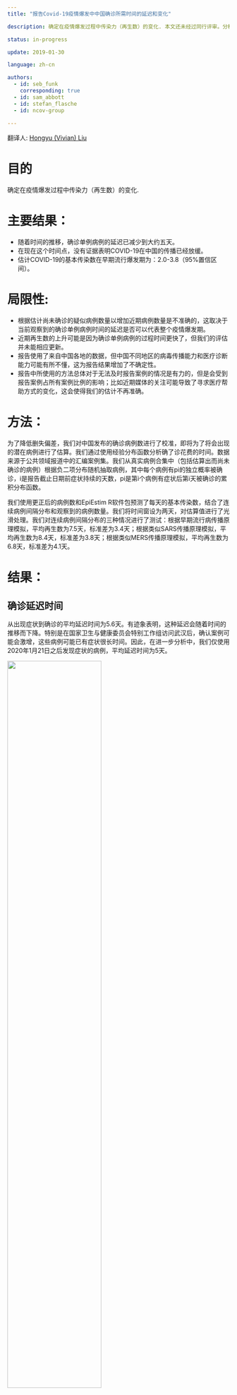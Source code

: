 ```yaml
---
title: "报告Covid-19疫情爆发中中国确诊所需时间的延迟和变化"

description: 确定在疫情爆发过程中传染力（再生数）的变化. 本文还未经过同行评审。分析内容将会根据最新数据进行更新。

status: in-progress

update: 2019-01-30

language: zh-cn

authors:
  - id: seb_funk
    corresponding: true
  - id: sam_abbott
  - id: stefan_flasche
  - id: ncov-group
  
---
```


翻译人: <a href="https://www.linkedin.com/in/hongyu-vivian-liu-a41ab4194" target="_blank">Hongyu (Vivian) Liu</a>

目的
===

确定在疫情爆发过程中传染力（再生数）的变化.

主要结果：
============

-   随着时间的推移，确诊单例病例的延迟已减少到大约五天。
-   在现在这个时间点，没有证据表明COVID-19在中国的传播已经放缓。
-   估计COVID-19的基本传染数在早期流行爆发期为：2.0-3.8（95%置信区间）。

局限性:
===========

-	根据估计尚未确诊的疑似病例数量以增加近期病例数量是不准确的，这取决于当前观察到的确诊单例病例时间的延迟是否可以代表整个疫情爆发期。
-   近期再生数的上升可能是因为确诊单例病例的过程时间更快了，但我们的评估并未能相应更新。
-   报告使用了来自中国各地的数据，但中国不同地区的病毒传播能力和医疗诊断能力可能有所不懂，这为报告结果增加了不确定性。
-   报告中所使用的方法总体对于无法及时报告案例的情况是有力的，但是会受到报告案例占所有案例比例的影响；比如近期媒体的关注可能导致了寻求医疗帮助方式的变化，这会使得我们的估计不再准确。

方法：
=======

为了降低删失偏差，我们对中国发布的确诊病例数进行了校准，即将为了将会出现的潜在病例进行了估算。我们通过使用经验分布函数分析确了诊花费的时间。数据来源于公共领域报道中的汇编案例集。我们从真实病例合集中（包括估算出而尚未确诊的病例）根据负二项分布随机抽取病例，其中每个病例有pi的独立概率被确诊，i是报告截止日期前症状持续的天数，pi是第i个病例有症状后第i天被确诊的累积分布函数。

我们使用更正后的病例数和EpiEstim R软件包预测了每天的基本传染数，结合了连续病例间隔分布和观察到的病例数量。我们将时间窗设为两天，对估算值进行了光滑处理。我们对连续病例间隔分布的三种情况进行了测试：根据早期流行病传播原理模拟，平均再生数为7.5天，标准差为3.4天；根据类似SARS传播原理模拟，平均再生数为8.4天，标准差为3.8天；根据类似MERS传播原理模拟，平均再生数为6.8天，标准差为4.1天。

结果：
=======

确诊延迟时间
-------------------

从出现症状到确诊的平均延迟时间为5.6天。有迹象表明，这种延迟会随着时间的推移而下降。特别是在国家卫生与健康委员会特别工作组访问武汉后，确认案例可能会激增，这些病例可能已有症状很长时间。因此，在进一步分析中，我们仅使用2020年1月21日之后发现症状的病例，平均延迟时间为5天。

<img src="figures/delay-dist-over-time-1.png" width="65%" /> <br>
*图像1: 出现症状到确诊的延迟时间。每一个点代表一例有报道症状和确诊时间到病例。蓝色的线是通过LOESS平滑法构建的趋势线。我们在进一步分析中仅使用了虚线右边的点。*

根据发生症状到确诊的延迟时间计算确诊病例数量
--------------------------------------------------------------

症状出现后一天内的确诊率为10%、三天内为43%、5天内为64%。因此我们估计仍有大量积压病例将被确诊，但尚未报告。因此，请谨慎使用这些预测数据。如果在过去几天中症状到确诊的时间有所降低，我们将高估了实际案例数量。

<img src="figures/plot_time_cases-1.png" width="65%" />

<br> *图像2；x轴为出现症状的时间，y轴为确诊病例数量。红色线代表的数据来自于中国疾病预防控制中心随后的两份报告。黑色为我们预测的确诊病例数量。X轴的日期为报告中案例的调查截止日期。*

（随着时间变化的）再生数
--------------------------------

再生数会随着时间变化。我们可以看到通过使用不同的连续病例间隔分布假设所产生的差异。根据早期流行病传播原理的连续时间病例分布，我们预计了基本传染数，发现没有明显下降趋势，但最近似乎有所上升。这可能是因为从发现症状到确诊的延迟时间变化了的原因，尤其是如果某些案例比我们预计的确诊时间更接近当前。

<img src="figures/time_r-1.png" width="65%" /> <br> *图像3:x轴为时间，y轴为根据不同连续病例时间分布预测的再生数。灰色阴影区间表示总预测案例超过实际预测案例50%的时间区间；这些区域有着非常高的不确定性。*

参考文献
----------

1 Xu B, Gutierrez B, Hill S *et al.* Epidemiological Data from the
nCoV-2019 Outbreak: Early Descriptions from Publicly Available Data.
2020.

2 Cori A. *EpiEstim: Estimate time varying reproduction numbers from
epidemic curves*. 2019. <https://CRAN.R-project.org/package=EpiEstim>

3 R Core Team. *R: A language and environment for statistical
computing*. Vienna, Austria:: R Foundation for Statistical Computing
2019. <https://www.R-project.org/>

4 Cori A, Ferguson NM, Fraser C *et al.* A New Framework and Software to
Estimate Time-Varying Reproduction Numbers During Epidemics. *American
Journal of Epidemiology* 2013;**178**:1505–12.
doi:[10.1093/aje/kwt133](https://doi.org/10.1093/aje/kwt133)

5 Wallinga J, Teunis P. Different Epidemic Curves for Severe Acute
Respiratory Syndrome Reveal Similar Impacts of Control Measures.
*American Journal of Epidemiology* 2004;**160**:509–16.
doi:[10.1093/aje/kwh255](https://doi.org/10.1093/aje/kwh255)

6 Li Q, Guan X, Wu P *et al.* Early transmission dynamics in wuhan,
china, of novel coronavirus–infected pneumonia. *New England Journal of
Medicine*;**0**:null.
doi:[10.1056/NEJMoa2001316](https://doi.org/10.1056/NEJMoa2001316)

7 Lipsitch M. Transmission Dynamics and Control of Severe Acute
Respiratory Syndrome. *Science* 2003;**300**:1966–70.

8 Cauchemez S, Nouvellet P, Cori A *et al.* Unraveling the drivers of
mers-cov transmission. *Proceedings of the National Academy of Sciences*
2016;**113**:9081–6.
doi:[10.1073/pnas.1519235113](https://doi.org/10.1073/pnas.1519235113)

9 Wu P, Hao X, Lau EHY *et al.* Real-time tentative assessment of the
epidemiological characteristics of novel coronavirus infections in
wuhan, china, as at 22 january 2020. *Eurosurveillance* 2020;**25**.
doi:[https://doi.org/10.2807/1560-7917.ES.2020.25.3.2000044](https://doi.org/https://doi.org/10.2807/1560-7917.ES.2020.25.3.2000044)

10 Epidemic update and risk assessment of 2019 novel coronavirus. 27
january, 2020.
<http://www.chinacdc.cn/jkzt/crb/zl/szkb_11803/jszl_11811/202001/P020200127544648420736.pdf>

11 Epidemic update and risk assessment of 2019 novel coronavirus. 28
january, 2020.
<http://www.chinacdc.cn/yyrdgz/202001/P020200128523354919292.pdf>